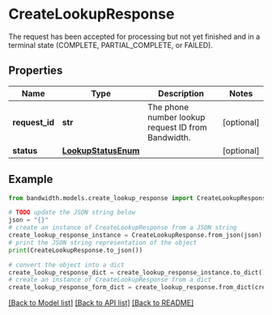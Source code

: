 # CreateLookupResponse

The request has been accepted for processing but not yet finished and in a terminal state (COMPLETE, PARTIAL_COMPLETE, or FAILED).

## Properties

Name | Type | Description | Notes
------------ | ------------- | ------------- | -------------
**request_id** | **str** | The phone number lookup request ID from Bandwidth. | [optional] 
**status** | [**LookupStatusEnum**](LookupStatusEnum.md) |  | [optional] 

## Example

```python
from bandwidth.models.create_lookup_response import CreateLookupResponse

# TODO update the JSON string below
json = "{}"
# create an instance of CreateLookupResponse from a JSON string
create_lookup_response_instance = CreateLookupResponse.from_json(json)
# print the JSON string representation of the object
print(CreateLookupResponse.to_json())

# convert the object into a dict
create_lookup_response_dict = create_lookup_response_instance.to_dict()
# create an instance of CreateLookupResponse from a dict
create_lookup_response_form_dict = create_lookup_response.from_dict(create_lookup_response_dict)
```
[[Back to Model list]](../README.md#documentation-for-models) [[Back to API list]](../README.md#documentation-for-api-endpoints) [[Back to README]](../README.md)


